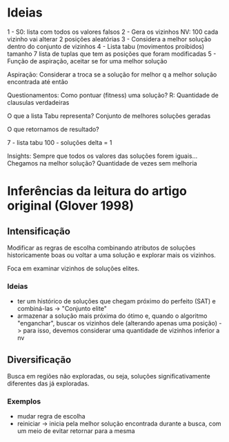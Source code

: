 # Ideias
1 - S0: lista com todos os valores falsos
2 - Gera os vizinhos
  NV: 100
    cada vizinho vai alterar 2 posições aleatórias
3 - Considera a melhor solução dentro do conjunto de vizinhos
4 - Lista tabu (movimentos proibidos)
  tamanho 7
  lista de tuplas que tem as posições que foram modificadas 
5 - Função de aspiração, aceitar se for uma melhor solução

Aspiração: 
Considerar a troca se a solução for melhor q a melhor solução encontrada até então

Questionamentos:
Como pontuar (fitness) uma solução?
R: Quantidade de clausulas verdadeiras


O que a lista Tabu representa?
Conjunto de melhores soluções geradas

O que retornamos de resultado?

7 - lista tabu
100 - soluções
delta = 1

Insights:
Sempre que todos os valores das soluções forem iguais... Chegamos na melhor solução?
Quantidade de vezes sem melhoria

# Inferências da leitura do artigo original (Glover 1998)

## Intensificação
  Modificar as regras de escolha combinando atributos de soluções historicamente boas ou voltar a uma solução e explorar mais os vizinhos.

  Foca em examinar vizinhos de soluções elites. 


### Ideias
  - ter um histórico de soluções que chegam próximo do perfeito (SAT) e combiná-las -> "Conjunto elite"
  - armazenar a solução mais próxima do ótimo e, quando o algoritmo "enganchar", buscar os vizinhos dele (alterando apenas uma posição) -> para isso, devemos considerar uma quantidade de vizinhos inferior a nv

## Diversificação
  Busca em regiões não exploradas, ou seja, soluções significativamente diferentes das já exploradas.

### Exemplos
  - mudar regra de escolha
  - reiniciar -> inicia pela melhor solução encontrada durante a busca, com um meio de evitar retornar para a mesma
  
